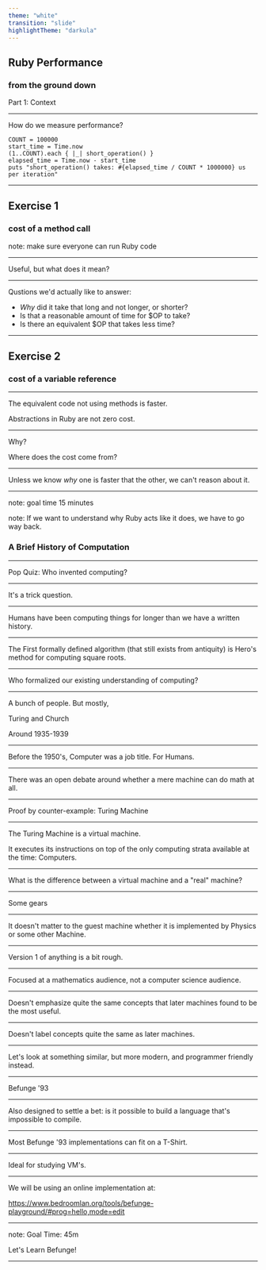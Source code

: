 ```yaml
---
theme: "white"
transition: "slide"
highlightTheme: "darkula"
---
```


## Ruby Performance
### from the ground down

Part 1: Context

---

How do we measure performance?
```
COUNT = 100000
start_time = Time.now
(1..COUNT).each { |_| short_operation() }
elapsed_time = Time.now - start_time
puts "short_operation() takes: #{elapsed_time / COUNT * 1000000} us per iteration"
```

---

## Exercise 1
### cost of a method call

note: make sure everyone can run Ruby code

---

Useful, but what does it mean?

---

Qustions we'd actually like to answer:
* *Why* did it take that long and not longer, or shorter?
* Is that a reasonable amount of time for $OP to take?
* Is there an equivalent $OP that takes less time?

---

## Exercise 2
### cost of a variable reference

---

The equivalent code not using methods is faster.

Abstractions in Ruby are not zero cost.

---

Why?

Where does the cost come from?

---

Unless we know *why* one is faster that the other, we can't reason about it.

---

note: goal time 15 minutes

note: If we want to understand why Ruby acts like it does, we have to go way back.

### A Brief History of Computation

---

Pop Quiz: Who invented computing?

---

It's a trick question.

---

Humans have been computing things for longer than we have a written history.

---

The First formally defined algorithm (that still exists from antiquity) is Hero's method for computing square roots.

---

Who formalized our existing understanding of computing?

---

A bunch of people. But mostly,

Turing and Church

Around 1935-1939

---

Before the 1950's, Computer was a job title. For Humans.

---

There was an open debate around whether a mere machine can do math at all.

---

Proof by counter-example: Turing Machine

---

The Turing Machine is a virtual machine.

It executes its instructions on top of the only computing strata available at the time: Computers.

---

What is the difference between a virtual machine and a "real" machine?

---

Some gears

---

It doesn't matter to the guest machine whether it is implemented by Physics or some other Machine.

---

Version 1 of anything is a bit rough.

---

Focused at a mathematics audience, not a computer science audience.

---

Doesn't emphasize quite the same concepts that later machines found to be the most useful.

---

Doesn't label concepts quite the same as later machines.

---

Let's look at something similar, but more modern, and programmer friendly instead.

---

Befunge '93

---

Also designed to settle a bet: is it possible to build a language that's impossible to compile.

---

Most Befunge '93 implementations can fit on a T-Shirt.

---

Ideal for studying VM's.

---

We will be using an online implementation at:

https://www.bedroomlan.org/tools/befunge-playground/#prog=hello,mode=edit

---

note: Goal Time: 45m

Let's Learn Befunge!

---

